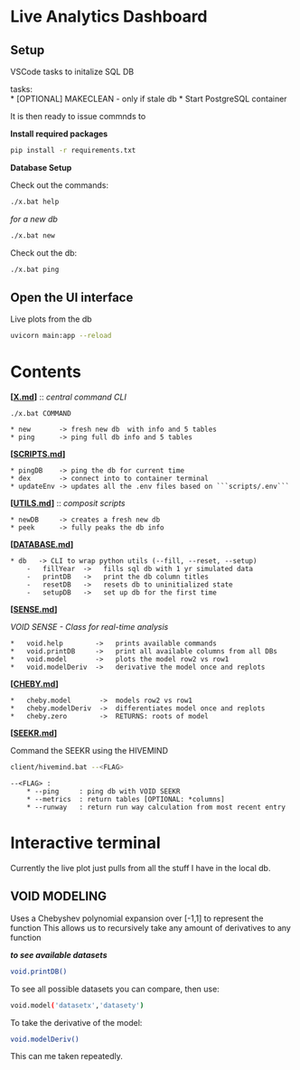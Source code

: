 # Live Analytics Dashboard

## Setup  

VSCode tasks to initalize SQL DB

tasks:   
    * [OPTIONAL] MAKECLEAN - only if stale db
    * Start PostgreSQL container

It is then ready to issue commnds to


**Install required packages**
```bash
pip install -r requirements.txt
```

**Database Setup**    

Check out the commands:  
```bash
./x.bat help
```

_for a new db_   
```bash
./x.bat new
```

Check out the db:
```bash
./x.bat ping
```


## Open the UI interface  
Live plots from the db

```bash
uvicorn main:app --reload
```

# Contents

**[[X.md](___X.md)]**   ::  _central command CLI_   

```./x.bat COMMAND```

    * new       -> fresh new db  with info and 5 tables
    * ping      -> ping full db info and 5 tables


**[[SCRIPTS.md](VOID/scripts/___SCRIPTS.md)]**

    * pingDB    -> ping the db for current time
    * dex       -> connect into to container terminal 
    * updateEnv -> updates all the .env files based on ```scripts/.env```

**[[UTILS.md](VOID/utils/___UTILS.md)]**  ::  _composit scripts_   

    * newDB     -> creates a fresh new db
    * peek      -> fully peaks the db info



**[[DATABASE.md](VOID/db/___DATABASE.md)]**

    * db   -> CLI to wrap python utils (--fill, --reset, --setup)
        -   fillYear  ->   fills sql db with 1 yr simulated data
        -   printDB   ->   print the db column titles
        -   resetDB   ->   resets db to uninitialized state
        -   setupDB   ->   set up db for the first time


**[[SENSE.md](VOID/glimpse/___SENSE.md)]**

*VOID SENSE - Class for real-time analysis*  

    *   void.help        ->   prints available commands
    *   void.printDB     ->   print all available columns from all DBs
    *   void.model       ->   plots the model row2 vs row1 
    *   void.modelDeriv  ->   derivative the model once and replots

**[[CHEBY.md](VOID/glimpse/utils/___CHEBY.md)]**

    *   cheby.model       ->  models row2 vs row1
    *   cheby.modelDeriv  ->  differentiates model once and replots
    *   cheby.zero        ->  RETURNS: roots of model


**[[SEEKR.md](VOID/seeker/___SEEKR.md)]**


Command the SEEKR using the HIVEMIND  
```bash
client/hivemind.bat --<FLAG>  
```
    --<FLAG> :
        * --ping     : ping db with VOID SEEKR 
        * --metrics  : return tables [OPTIONAL: *columns]
        * --runway   : return run way calculation from most recent entry



# Interactive terminal

Currently the live plot just pulls from all the stuff I have in the local db. 

## VOID MODELING

Uses a Chebyshev polynomial expansion over [-1,1] to represent the function
This allows us to recursively take any amount of derivatives to any function

***to see available datasets***
```bash
void.printDB()
```

To see all possible datasets you can compare, then use:
```bash
void.model('datasetx','datasety')
```
To take the derivative of the model:
```bash
void.modelDeriv()
```
This can me taken repeatedly.
